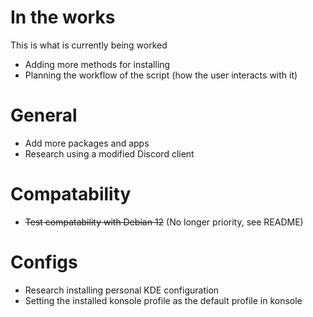 # In the works
This is what is currently being worked
- Adding more methods for installing
- Planning the workflow of the script (how the user interacts with it)

# General
- Add more packages and apps
- Research using a modified Discord client

# Compatability
- ~~Test compatability with Debian 12~~ (No longer priority, see README)

# Configs
- Research installing personal KDE configuration
- Setting the installed konsole profile as the default profile in konsole